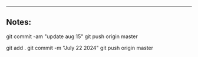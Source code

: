 ----

## Notes:

git commit -am "update aug 15"
git push origin master

git add .
git commit -m "July 22 2024"
git push origin master
